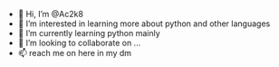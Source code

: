 - 👋 Hi, I’m @Ac2k8
- 👀 I’m interested in learning more about python and other languages
- 🌱 I’m currently learning python mainly
- 💞️ I’m looking to collaborate on ...
- 📫 reach me on here in my dm

<!---
Ac2k8/Ac2k8 is a ✨ special ✨ repository because its `README.md` (this file) appears on your GitHub profile.
You can click the Preview link to take a look at your changes.
--->
